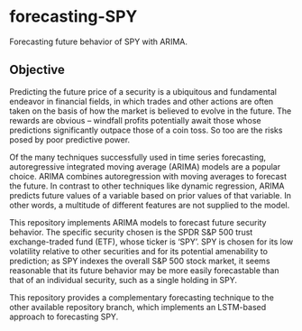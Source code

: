 # forecasting-SPY
Forecasting future behavior of SPY with ARIMA.

## Objective
Predicting the future price of a security is a ubiquitous and fundamental endeavor in financial fields, in which trades and other actions are often taken on the basis of how the market is believed to evolve in the future. The rewards are obvious – windfall profits potentially await those whose predictions significantly outpace those of a coin toss. So too are the risks posed by poor predictive power. 

Of the many techniques successfully used in time series forecasting, autoregressive integrated moving average (ARIMA) models are a popular choice. ARIMA combines autoregression with moving averages to forecast the future. In contrast to other techniques like dynamic regression, ARIMA predicts future values of a variable based on prior values of that variable. In other words, a multitude of different features are not supplied to the model. 

This repository implements ARIMA models to forecast future security behavior. The specific security chosen is the SPDR S&P 500 trust exchange-traded fund (ETF), whose ticker is ‘SPY’. SPY is chosen for its low volatility relative to other securities and for its potential amenability to prediction; as SPY indexes the overall S&P 500 stock market, it seems reasonable that its future behavior may be more easily forecastable than that of an individual security, such as a single holding in SPY. 

This repository provides a complementary forecasting technique to the other available repository branch, which implements an LSTM-based approach to forecasting SPY. 
